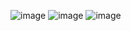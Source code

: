 ![image](https://user-images.githubusercontent.com/110505489/223905927-3c91e095-945b-469e-aa9a-d7d634a8fd84.png)
![image](https://user-images.githubusercontent.com/110505489/223905882-bd6d7a83-b6ac-4d6d-970c-0c6765dfa1d7.png)
![image](https://user-images.githubusercontent.com/110505489/223905827-0957b7c6-ffe6-44de-b634-3fef3344a13e.png)

